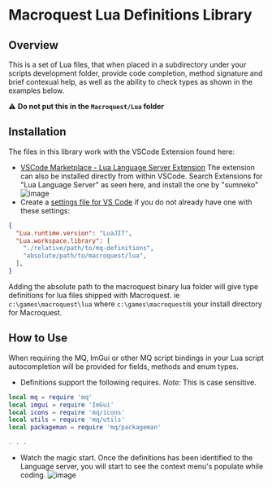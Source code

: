# Macroquest Lua Definitions Library
## Overview
This is a set of Lua files, that when placed in a subdirectory under your scripts development folder, provide code completion, method signature and brief contexual help, as well as the ability to check types as shown in the examples below. 

 :warning: **Do not put this in the `Macroquest/Lua` folder**

## Installation
The files in this library work with the VSCode Extension found here:
- [VSCode Marketplace - Lua Language Server Extension](https://marketplace.visualstudio.com/items?itemName=sumneko.lua)
The extension can also be installed directly from within VSCode.  Search Extensions for "Lua Language Server" as seen here, and install the one by "sumneko"
![image](https://user-images.githubusercontent.com/414568/189777359-887c937a-5453-4ea0-a8f0-5c41ea4d6b66.png)
- Create a  [settings file for VS Code](https://code.visualstudio.com/docs/getstarted/settings#_workspace-settingsjson-location) if you do not already have one with these settings:
```json
{
  "Lua.runtime.version": "LuaJIT",
  "Lua.workspace.library": [
    "./relative/path/to/mq-definitions",
    "absolute/path/to/macroquest/lua",
  ],
}
``` 

Adding the absolute path to the macroquest binary lua folder will give type definitions for lua files shipped with Macroquest.
ie `c:\games\macroquest\lua` where `c:\games\macroquest`is your install directory for Macroquest.

## How to Use

When requiring the MQ, ImGui or other MQ script bindings in your Lua script autocompletion will be provided for fields, methods and enum types.

- Definitions support the following requires. *Note:* This is case sensitive.
```lua
local mq = require 'mq'
local imgui = require 'ImGui'
local icons = require 'mq/icons'
local utils = require 'mq/utils'
local packageman = require 'mq/packageman'

. . .
```

- Watch the magic start.  Once the definitions has been identified to the Language server, you will start to see the context menu's populate while coding.
![image](https://user-images.githubusercontent.com/414568/189778777-e386e385-2065-4d00-b3cd-780f3a1946b2.png)
